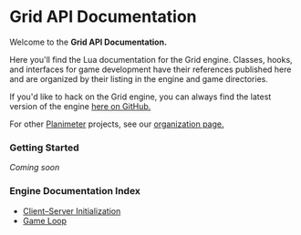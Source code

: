 Grid API Documentation
======================

Welcome to the **Grid API Documentation.**

Here you'll find the Lua documentation for the Grid engine. Classes, hooks, and
interfaces for game development have their references published here and are
organized by their listing in the engine and game directories.

If you'd like to hack on the Grid engine, you can always find the latest version
of the engine [here on GitHub.](https://github.com/andrewmcwatters/grid-sdk)

For other [Planimeter](/planimeter) projects, see our
[organization page.](https://github.com/Planimeter)

### Getting Started

_Coming soon_

### Engine Documentation Index

* [Client–Server Initialization](api/Client–Server_Initialization)
* [Game Loop](api/Game_Loop)
